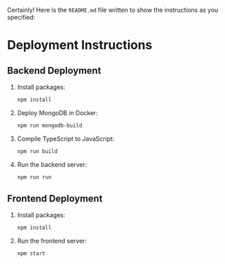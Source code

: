 Certainly! Here is the `README.md` file written to show the instructions as you specified:


# Deployment Instructions

## Backend Deployment
1. Install packages:
   ```bash
   npm install
   ```
2. Deploy MongoDB in Docker:
   ```bash
   npm run mongodb-build
   ```
3. Compile TypeScript to JavaScript:
   ```bash
   npm run build
   ```
4. Run the backend server:
   ```bash
   npm run run
   ```

## Frontend Deployment
1. Install packages:
   ```bash
   npm install
   ```
2. Run the frontend server:
   ```bash
   npm start
   ```
```
